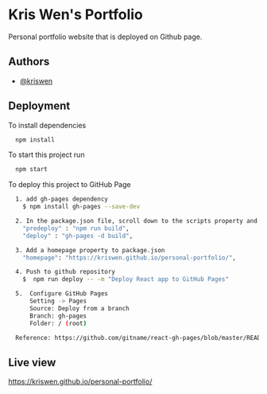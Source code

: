 # Kris Wen's Portfolio

Personal portfolio website that is deployed on Github page.

## Authors

- [@kriswen](https://www.github.com/kris-wen)

## Deployment

To install dependencies

```bash
  npm install
```

To start this project run

```bash
  npm start
```

To deploy this project to GitHub Page

```bash
  1. add gh-pages dependency
    $ npm install gh-pages --save-dev

  2. In the package.json file, scroll down to the scripts property and add the following commands:
    "predeploy" : "npm run build",
    "deploy" : "gh-pages -d build",

  3. Add a homepage property to package.json
    "homepage": "https://kriswen.github.io/personal-portfolio/",

  4. Push to github repository
    $  npm run deploy -- -m "Deploy React app to GitHub Pages"

  5.  Configure GitHub Pages
      Setting -> Pages
      Source: Deploy from a branch
      Branch: gh-pages
      Folder: / (root)

  Reference: https://github.com/gitname/react-gh-pages/blob/master/README.md

```

## Live view

https://kriswen.github.io/personal-portfolio/
